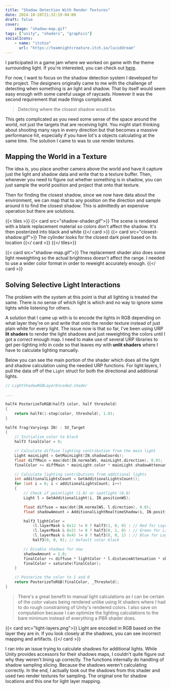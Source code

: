```yaml
---
title: "Shadow Detection With Render Textures"
date: 2024-10-28T21:32:19-04:00
draft: false
cover:
    image: "shadow-map.gif"
tags: ["unity", "shaders", "graphics"]
socialIcons:
    - name: "itchio"
      url: "https://teamnightcreature.itch.io/luciddream"
---
```


I participated in a game jam where we worked on game with the theme surrounding light. If you're interested, you can check out [here](https://teamnightcreature.itch.io/luciddream).

For now, I want to focus on the shadow detection system I developed for the project. The designers originally came to me with the challenge of detecting when something is an light and shadow. That by itself would seem easy enough with some careful usage of raycasts. However it was the second requirement that made things complicated.

> Detecting where the closest shadow would be.

This gets complicated as you need some sense of the space around the world, not just the targets that are receiving light. You might start thinking about shooting many rays in every direction but that becomes a massive performance hit, especially if you have lot's a objects calculating at the same time. The solution I came to was to use render textures.

## Mapping the World in a Texture

The idea is, you place another camera above the world and have it capture just the light and shadow data and write that to a texture buffer. Then, whenever you need to figure out whether something is in shadow, you can just sample the world position and project that onto that texture.

Then for finding the closest shadow, since we now have data about the environment, we can map that to any position on the direction and sample around it to find the closest shadow. This is admittedly an expensive operation but there are solutions.

{{< tiles >}}
    {{< card src="shadow-shader.gif">}}
        The scene is rendered with a blank replacement material so colors don't affect the shadow. It's then posterized into black and white
    {{</ card >}}
    {{< card src="closest-shadow.gif">}}
        The cylinder looks for the closest dark pixel based on its location
    {{</ card >}}
{{</ tiles>}}

{{< card src="shadow-map.gif">}}
    The replacement shader also does some light reweighting so the actual brightness doesn't affect the range. I needed to use a wider color format in order to reweight accurately enough.
{{</ card >}}

## Solving Selective Light Interactions

The problem with the system at this point is that all lighting is treated the same. There is no sense of which light is which and no way to ignore some lights while listening for others.

A solution that I came up with is to encode the lights in RGB depending on what layer they're on and write that onto the render texture instead of just plain white for every light. The issue now is that so far, I've been using URP **lit shaders** to render the light shadows and just reweighting the colors until I got a *correct* enough map. 
I need to make use of several URP libraries to get per-lighting info in code so that leaves my with **unlit shaders** where I have to calculate lighting manually.

Below you can see the main portion of the shader which does all the light and shadow calculation using the needed URP functions. For light layers, I pull the data off of the `Light` struct for both the directional and additional lights.

```cpp
// LightShadowRGBLayerEncoded.shader

...

half4 PosterizeToRGB(half3 color, half threshold)
{
    return half4(1-step(color, threshold), 1.0);
}

half4 frag(Varyings IN) : SV_Target
{
    // Initialize color to black
    half3 finalColor = 0;

    // Calculate diffuse lighting contribution from the main light
    Light mainLight = GetMainLight(IN.shadowCoords);
    float diffMain = max(dot(IN.normalWS, mainLight.direction), 0.0);
    finalColor += diffMain * mainLight.color * mainLight.shadowAttenuation;

    // Calculate lighting contributions from additional lights
    int additionalLightsCount = GetAdditionalLightsCount();
    for (int i = 0; i < additionalLightsCount; i++)
    {
        // Check if pointlight (1.0) or spotlight (0.0)
        Light l = GetAdditionalLight(i, IN.positionWS);

        float diffuse = max(dot(IN.normalWS, l.direction), 0.0);
        float shadowAmount = AdditionalLightRealtimeShadow(i, IN.positionWS, l.direction);

        half3 lightColor = 
            (l.layerMask & 0x1) != 0 ? half3(1, 0, 0) : // Red for Layer 0
            (l.layerMask & 0x2) != 0 ? half3(0, 1, 0) : // Green for Layer 1
            (l.layerMask & 0x4) != 0 ? half3(0, 0, 1) : // Blue for Layer 2
            half3(0, 0, 0); // Default color black

        // Disable shadows for now
        shadowAmount = 1.0;
        finalColor += diffuse * lightColor * l.distanceAttenuation * shadowAmount;
        finalColor = saturate(finalColor);  
    }

    // Posterize the color to 1 and 0
    return PosterizeToRGB(finalColor, _Threshold);
}
```

> There's a great benefit to manual light calculations as I can be certain of the color values being rendered unlike using lit shaders where I had to do rough constraining of Unity's rendered colors. I also save on computation because I can optimize the lighting calculations to the bare minimum instead of everything a PBR shader does.

{{< card src="light-layers.png">}}
    Light are encoded in RGB based on the layer they are in. If you look closely at the shadows, you can see incorrect mapping and artifacts.
{{</ card >}}

I ran into an issue trying to calculate shadows for additional lights. While Unity provides accessors for their shadows maps, I couldn't quite figure out why they weren't lining up correctly. The functions internally do handling of shadow sampling slicing. Because the shadows weren't calculating correctly. In the end, I actually took out the shadows from this shader and used two render textures for sampling. The original one for shadow locations and this one for light layer mapping.